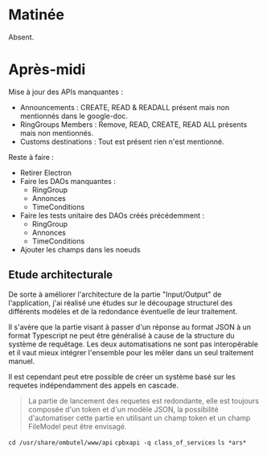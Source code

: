 # Matinée

Absent.

# Après-midi

Mise à jour des APIs manquantes :
- Announcements : CREATE, READ & READALL présent mais non mentionnés dans le google-doc.
- RingGroups Members : Remove, READ, CREATE, READ ALL présents mais non mentionnés.
- Customs destinations : Tout est présent rien n'est mentionné.

Reste à faire :
- Retirer Electron
- Faire les DAOs manquantes :
  - RingGroup
  - Annonces
  - TimeConditions
- Faire les tests unitaire des DAOs créés précédemment :
  - RingGroup
  - Annonces
  - TimeConditions
- Ajouter les champs dans les noeuds

## Etude architecturale

De sorte à améliorer l'architecture de la partie "Input/Output" de l'application, j'ai réalisé une études sur le découpage structurel des différents modèles et de la redondance éventuelle de leur traitement.

Il s'avère que la partie visant à passer d'un réponse au format JSON à un format Typescript ne peut être généralisé à cause de la structure du système de requêtage. Les deux automatisations ne sont pas interopérable et il vaut mieux intégrer l'ensemble pour les mêler dans un seul traitement manuel.

Il est cependant peut etre possible de créer un système basé sur les requetes indépendamment des appels en cascade.

> La partie de lancement des requetes est redondante, elle est toujours composée d'un token et d'un modèle JSON, la possibilité d'automatiser cette partie en utilisant un champ token et un champ FileModel peut être envisagé.

`cd /usr/share/ombutel/www/api`
`cpbxapi -q class_of_services`
`ls *ars*`